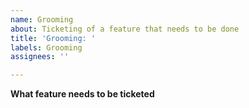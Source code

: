 ```yaml
---
name: Grooming
about: Ticketing of a feature that needs to be done
title: 'Grooming: '
labels: Grooming
assignees: ''

---
```


**What feature needs to be ticketed**
